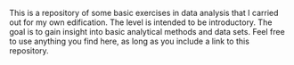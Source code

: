 This is a repository of some basic exercises in data analysis that I carried out for my own edification. 
The level is intended to be introductory. The goal is to gain insight into basic analytical methods and data sets.
Feel free to use anything you find here, as long as you include a link to this repository.
